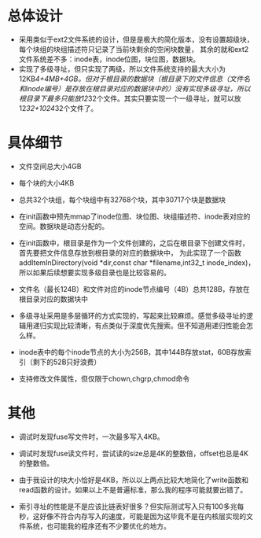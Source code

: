 # 总体设计

- 采用类似于ext2文件系统的设计，但是是极大的简化版本，没有设置超级块，每个块组的块组描述符只记录了当前块剩余的空闲块数量，
其余的就和ext2文件系统差不多：inode表，inode位图，块位图，数据块。
- 实现了多级寻址，但只实现了两级，所以文件系统支持的最大大小为12KB*4+4MB+4GB。但对于根目录的数据块（根目录下的文件信息（文件名和inode编号）是存放在根目录对应的数据块中的）没有实现多级寻址，所以根目录下最多只能放12*32个文件。其实只要实现一个一级寻址，就可以放12*32+1024*32个文件了。

# 具体细节

- 文件空间总大小4GB

- 每个块的大小4KB

- 总共32个块组，每个块组中有32768个块，其中30717个块是数据块

- 在init函数中预先mmap了inode位图、块位图、块组描述符、inode表对应的空间。数据块是动态分配的。

- 在init函数中，根目录是作为一个文件创建的，之后在根目录下创建文件时，首先要把文件信息存放到根目录的对应的数据块中，
为此实现了一个函数addItemInDirectory(void *dir,const char *filename,int32_t inode_index)，所以如果后续想要实现多级目录也是比较容易的。

- 文件名（最长124B）和文件对应的inode节点编号（4B）总共128B，存放在根目录对应的数据块中

- 多级寻址采用是多层循环的方式实现的，写起来比较麻烦。感觉多级寻址的逻辑用递归实现比较清晰，有点类似于深度优先搜索。但不知道用递归性能会怎么样。

- inode表中的每个inode节点的大小为256B，其中144B存放stat，60B存放索引（剩下的52B只好浪费）

- 支持修改文件属性，但仅限于chown,chgrp,chmod命令

# 其他

- 调试时发现fuse写文件时，一次最多写入4KB。

- 调试时发现fuse读文件时，尝试读的size总是4K的整数倍，offset也总是4K的整数倍。

- 由于我设计的块大小恰好是4KB，所以以上两点比较大地简化了write函数和read函数的设计。如果以上不是普遍标准，那么我的程序可能就要出错了。

- 索引寻址的性能是不是应该比链表好很多？但实际测试写入只有100多兆每秒，这好像不符合内存写入的速度，可能是因为这毕竟不是在内核层实现的文件系统，也可能我的程序还有不少要优化的地方。
